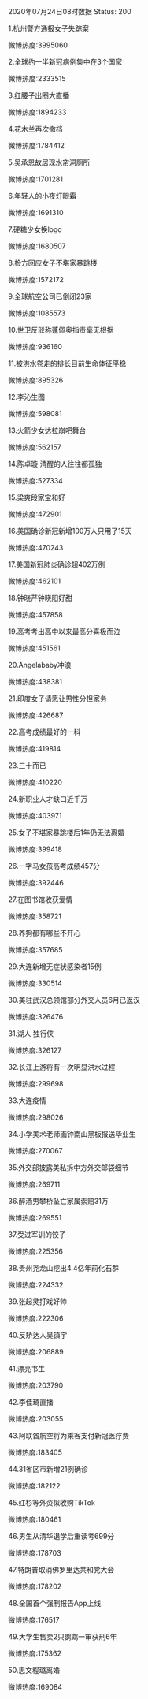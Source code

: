 2020年07月24日08时数据
Status: 200

1.杭州警方通报女子失踪案

微博热度:3995060

2.全球约一半新冠病例集中在3个国家

微博热度:2333515

3.红腰子出圈大直播

微博热度:1894233

4.花木兰再次撤档

微博热度:1784412

5.吴承恩故居现水帘洞厕所

微博热度:1701281

6.年轻人的小夜灯眼霜

微博热度:1691310

7.硬糖少女换logo

微博热度:1680507

8.检方回应女子不堪家暴跳楼

微博热度:1572172

9.全球航空公司已倒闭23家

微博热度:1085573

10.世卫反驳称蓬佩奥指责毫无根据

微博热度:936160

11.被洪水卷走的排长目前生命体征平稳

微博热度:895326

12.李沁生图

微博热度:598081

13.火箭少女达拉崩吧舞台

微博热度:562157

14.陈卓璇 清醒的人往往都孤独

微博热度:527334

15.梁爽段家宝和好

微博热度:472901

16.美国确诊新冠新增100万人只用了15天

微博热度:470243

17.美国新冠肺炎确诊超402万例

微博热度:462101

18.钟晓芹钟晓阳好甜

微博热度:457858

19.高考考出高中以来最高分喜极而泣

微博热度:451561

20.Angelababy冲浪

微博热度:438381

21.印度女子请愿让男性分担家务

微博热度:426687

22.高考成绩最好的一科

微博热度:419814

23.三十而已

微博热度:410220

24.新职业人才缺口近千万

微博热度:403971

25.女子不堪家暴跳楼后1年仍无法离婚

微博热度:399418

26.一字马女孩高考成绩457分

微博热度:392446

27.在图书馆收获爱情

微博热度:358721

28.养狗都有哪些不开心

微博热度:357685

29.大连新增无症状感染者15例

微博热度:330514

30.美驻武汉总领馆部分外交人员6月已返汉

微博热度:326476

31.湖人 独行侠

微博热度:326127

32.长江上游将有一次明显洪水过程

微博热度:299698

33.大连疫情

微博热度:298026

34.小学美术老师画钟南山黑板报送毕业生

微博热度:270067

35.外交部披露美私拆中方外交邮袋细节

微博热度:269711

36.醉酒男攀桥坠亡家属索赔31万

微博热度:269551

37.受过军训的饺子

微博热度:225356

38.贵州尧龙山挖出4.4亿年前化石群

微博热度:224332

39.张起灵打戏好帅

微博热度:222306

40.反矫达人吴镇宇

微博热度:206889

41.漂亮书生

微博热度:203790

42.李佳琦直播

微博热度:203055

43.阿联酋航空将为乘客支付新冠医疗费

微博热度:183405

44.31省区市新增21例确诊

微博热度:182122

45.红杉等外资拟收购TikTok

微博热度:180461

46.男生从清华退学后重读考699分

微博热度:178703

47.特朗普取消佛罗里达共和党大会

微博热度:178202

48.全国首个强制报告App上线

微博热度:176517

49.大学生售卖2只鹦鹉一审获刑6年

微博热度:175362

50.思文程璐离婚

微博热度:169084

